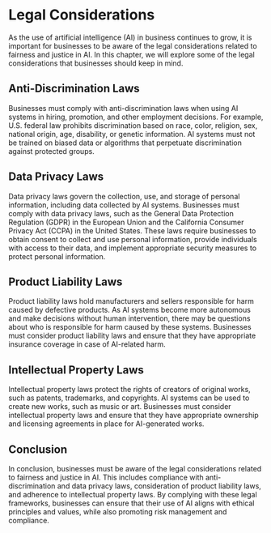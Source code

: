 Legal Considerations
=======================================================================

As the use of artificial intelligence (AI) in business continues to grow, it is important for businesses to be aware of the legal considerations related to fairness and justice in AI. In this chapter, we will explore some of the legal considerations that businesses should keep in mind.

Anti-Discrimination Laws
------------------------

Businesses must comply with anti-discrimination laws when using AI systems in hiring, promotion, and other employment decisions. For example, U.S. federal law prohibits discrimination based on race, color, religion, sex, national origin, age, disability, or genetic information. AI systems must not be trained on biased data or algorithms that perpetuate discrimination against protected groups.

Data Privacy Laws
-----------------

Data privacy laws govern the collection, use, and storage of personal information, including data collected by AI systems. Businesses must comply with data privacy laws, such as the General Data Protection Regulation (GDPR) in the European Union and the California Consumer Privacy Act (CCPA) in the United States. These laws require businesses to obtain consent to collect and use personal information, provide individuals with access to their data, and implement appropriate security measures to protect personal information.

Product Liability Laws
----------------------

Product liability laws hold manufacturers and sellers responsible for harm caused by defective products. As AI systems become more autonomous and make decisions without human intervention, there may be questions about who is responsible for harm caused by these systems. Businesses must consider product liability laws and ensure that they have appropriate insurance coverage in case of AI-related harm.

Intellectual Property Laws
--------------------------

Intellectual property laws protect the rights of creators of original works, such as patents, trademarks, and copyrights. AI systems can be used to create new works, such as music or art. Businesses must consider intellectual property laws and ensure that they have appropriate ownership and licensing agreements in place for AI-generated works.

Conclusion
----------

In conclusion, businesses must be aware of the legal considerations related to fairness and justice in AI. This includes compliance with anti-discrimination and data privacy laws, consideration of product liability laws, and adherence to intellectual property laws. By complying with these legal frameworks, businesses can ensure that their use of AI aligns with ethical principles and values, while also promoting risk management and compliance.
